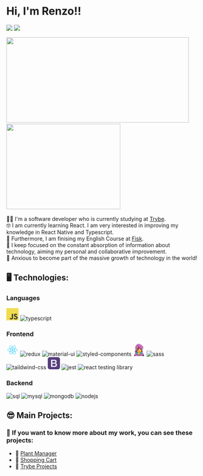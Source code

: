 # Hi, I'm Renzo!!
<a href="https://www.linkedin.com/in/renzo-sevilha/"><img src="https://img.shields.io/badge/linkedin-0077B5.svg?style=for-the-badge&logo=linkedin&logoColor=white"></a>
<a href="mailto:sevilharenzo@gmail.com"><img src="https://img.shields.io/badge/e‑mail-D14836.svg?style=for-the-badge&logo=GMail&logoColor=white"></a>
<p display=flex>
<img height="225" width="480" src="https://user-images.githubusercontent.com/73757018/116011184-17860c00-a5fa-11eb-9208-83af9eb2f3cd.jpg"/>
<img height="225" width="300" src="https://media.giphy.com/media/yoJC2lKmI4ljtpdiJa/giphy.gif"/>
</p>

🧙‍♂️ I'm a software developer who is currently studying at [Trybe](https://www.betrybe.com/). 
</br>
🤓 I am currently learning React. I am very interested in improving my knowledge in React Native and Typescript.
</br>
📙 Furthermore, I am finising my English Course at [Fisk](https://fisk.com.br/). 
</br>
🧐 I keep focused on the constant absorption of information about technology, aiming my personal and collaborative improvement. 
</br>
🚀 Anxious to become part of the massive growth of technology in the world! 
## 🖥️ Technologies:
<section>
<h3>Languages</h3>
<p display=flex>
<img height="32" width="32" src="https://raw.githubusercontent.com/github/explore/80688e429a7d4ef2fca1e82350fe8e3517d3494d/topics/javascript/javascript.png" alt="javascript"/>
<img height="32" width="32" src="https://www.svgrepo.com/show/303600/typescript-logo.svg" alt="typescript"/>
<p>
<h3>Frontend</h3>
<p display=flex>
<img height="32" width="32" src="https://raw.githubusercontent.com/github/explore/80688e429a7d4ef2fca1e82350fe8e3517d3494d/topics/react/react.png" 
alt="react"/>
<img height="32" width="32" src="https://cdn.icon-icons.com/icons2/2415/PNG/512/redux_original_logo_icon_146365.png" alt="redux"/>
<img height="32" width="32" src="https://material-ui.com/static/logo_raw.svg" alt="material-ui"/>
<img height="32" width="32" src="https://miro.medium.com/max/636/1*7jRD5QhgARucFKvRHFxpOg.png" alt="styled-components"/>
<img height="32" width="32" src="https://raw.githubusercontent.com/emotion-js/emotion/main/emotion.png" alt="emotion"/>
<img height="32" width="32" src="https://sass-lang.com/assets/img/styleguide/seal-color-aef0354c.png" alt="sass"/>
<img height="32" width="32" src="https://miro.medium.com/max/632/1*5QD8DKhOjRe-gcYjozlLNQ.png" alt="taildwind-css"/>     
<img height="32 width="32" src="https://raw.githubusercontent.com/github/explore/80688e429a7d4ef2fca1e82350fe8e3517d3494d/topics/bootstrap/bootstrap.png" alt="bootstrap"/>
<img height="30" width="30" src="https://seeklogo.com/images/J/jest-logo-F9901EBBF7-seeklogo.com.png" alt="jest"/>
<img height="30" width="30" src="https://testing-library.com/img/octopus-128x128.png" alt="react testing library"/>
</p>
<h3>Backend</h3>                                                                                                               
<p display=flex>
<img height="30" width="30" src="https://desenvolvimentoaberto.files.wordpress.com/2016/11/logoazuresql.png" alt="sql"/>
<img height="30" width="30" src="https://marcas-logos.net/wp-content/uploads/2020/11/MySQL-logo.png" alt="mysql"/>
<img height="30" width="30" src="https://infinapps.com/wp-content/uploads/2018/10/mongodb-logo.png" alt="mongodb"/>                                 
<img height="30" width="30" src="https://walde.co/wp-content/uploads/2016/09/nodejs_logo.png" alt="nodejs"/>
</p>                                                                                                         
</section>                                                                                                         

## 😎 Main Projects:
### 🤔 If you want to know more about my work, you can see these projects:
* 🌱 [Plant Manager](https://github.com/RenzoSev/plant-manager)
* 🛒 [Shopping Cart](https://github.com/RenzoSev/shooping-cart)
* 💚 [Trybe Projects](https://github.com/RenzoSev/trybe-projects)

